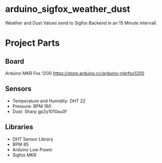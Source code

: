 # arduino_sigfox_weather_dust
Weather and Dust Values send to Sigfox Backend in an 15 Minute intervall.

# Project Parts
## Board
Arduino MKR Fox 1200
https://store.arduino.cc/arduino-mkrfox1200

## Sensors
- Temperature and Humidity: DHT 22
- Pressure: BPM 180
- Dust: Sharp gp2y1010au0f

## Libraries
- DHT Sensor Library
- BPM 85
- Arduino Low Power
- Sigfox MKR